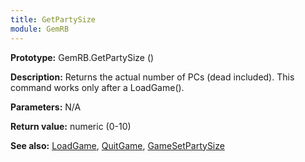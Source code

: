 ```yaml
---
title: GetPartySize
module: GemRB
---
```


**Prototype:** GemRB.GetPartySize ()

**Description:** Returns the actual number of PCs (dead included). This 
command works only after a LoadGame().

**Parameters:** N/A

**Return value:** numeric (0-10)

**See also:** [LoadGame](LoadGame.md), [QuitGame](QuitGame.md), [GameSetPartySize](GameSetPartySize.md)
